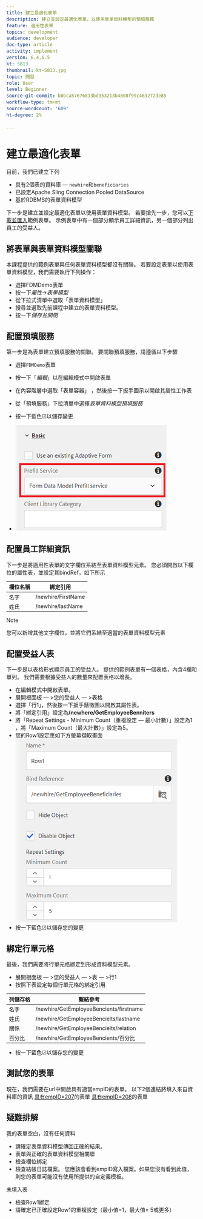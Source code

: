 ```yaml
---
title: 建立最適化表單
description: 建立並設定最適化表單，以使用表單資料模型的預填服務
feature: 適用性表單
topics: development
audience: developer
doc-type: article
activity: implement
version: 6.4,6.5
kt: 5813
thumbnail: kt-5813.jpg
topic: 開發
role: User
level: Beginner
source-git-commit: b0bca57676813bd353213b4808f99c463272de85
workflow-type: tm+mt
source-wordcount: '609'
ht-degree: 2%

---
```



# 建立最適化表單

目前，我們已建立下列

* 具有2個表的資料庫 — `newhire`和`beneficiaries`
* 已設定Apache Sling Connection Pooled DataSource
* 基於RDBMS的表單資料模型

下一步是建立並設定最適化表單以使用表單資料模型。  若要搶先一步，您可以[下載並匯入](assets/fdm-demo-af.zip)範例表單。 示例表單中有一個部分顯示員工詳細資訊，另一個部分列出員工的受益人。

## 將表單與表單資料模型關聯

本課程提供的範例表單與任何表單資料模型都沒有關聯。 若要設定表單以使用表單資料模型，我們需要執行下列操作：

* 選擇FDMDemo表單
* 按一下&#x200B;_屬性_->_表單模型_
* 從下拉式清單中選取「表單資料模型」
* 搜尋並選取先前課程中建立的表單資料模型。
* 按一下&#x200B;_儲存並關閉_

## 配置預填服務

第一步是為表單建立預填服務的關聯。 要關聯預填服務，請遵循以下步驟

* 選擇`FDMDemo`表單
* 按一下「_編輯_」以在編輯模式中開啟表單
* 在內容階層中選取「表單容器」 ，然後按一下扳手圖示以開啟其屬性工作表
* 從「預填服務」下拉清單中選擇&#x200B;_表單資料模型預填服務_
* 按一下藍色☑以儲存變更

* ![預填服務](assets/fdm-prefill.png)

## 配置員工詳細資訊

下一步是將適用性表單的文字欄位系結至表單資料模型元素。 您必須開啟以下欄位的屬性表，並設定其bindRef，如下所示


| 欄位名稱 | 綁定引用 |
|------------|--------------------|
| 名字 | /newhire/FirstName |
| 姓氏 | /newhire/lastName |

>[!NOTE]
>
>您可以新增其他文字欄位，並將它們系結至適當的表單資料模型元素

## 配置受益人表

下一步是以表格形式顯示員工的受益人。 提供的範例表單有一個表格，內含4欄和單列。 我們需要根據受益人的數量來配置表格以增長。

* 在編輯模式中開啟表單。
* 展開根面板 — >您的受益人 — >表格
* 選擇「行1」，然後按一下扳手錶徵圖以開啟其屬性表。
* 將「綁定引用」設定為&#x200B;**/newhere/GetEmployeeBenniters**
* 將「Repeat Settings - Minimum Count（重複設定 — 最小計數）」設定為1 ，將「Maximum Count（最大計數）」設定為5。
* 您的Row1設定應如下方螢幕擷取畫面
   ![row-configure](assets/configure-row.PNG)
* 按一下藍色☑以儲存您的變更

## 綁定行單元格

最後，我們需要將行單元格綁定到形成資料模型元素。

* 展開根面板 — >您的受益人 — >表 — >行1
* 按照下表設定每個行單元格的綁定引用

| 列儲存格 | 繫結參考 |
|------------|----------------------------------------------|
| 名字 | /newhire/GetEmployeeBencients/firstname |
| 姓氏 | /newhire/GetEmployeeBencielts/lastname |
| 關係 | /newhire/GetEmployeeBencielts/relation |
| 百分比 | /newhire/GetEmployeeBencients/百分比 |

* 按一下藍色☑以儲存您的變更

## 測試您的表單

現在，我們需要在url中開啟具有適當empID的表單。 以下2個連結將填入來自資料庫的資訊
[具有empID=207](http://localhost:4502/content/dam/formsanddocuments/fdmdemo/jcr:content?wcmmode=disabled&amp;empID=207)的表單
[具有empID=208](http://localhost:4502/content/dam/formsanddocuments/fdmdemo/jcr:content?wcmmode=disabled&amp;empID=208)的表單

## 疑難排解

我的表單空白，沒有任何資料

* 請確定表單資料模型傳回正確的結果。
* 表單與正確的表單資料模型相關聯
* 檢查欄位綁定
* 檢查結帳日誌檔案。 您應該會看到empID寫入檔案。如果您沒有看到此值，則您的表單可能沒有使用所提供的自定義模板。

未填入表

* 檢查Row1綁定
* 請確定已正確設定Row1的重複設定（最小值=1，最大值= 5或更多）

